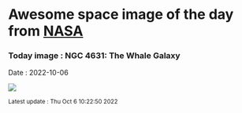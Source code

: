 
  # Awesome space image of the day from [NASA](https://api.nasa.gov/)

  ### Today image : NGC 4631: The Whale Galaxy
  Date : 2022-10-06

  ![](https://apod.nasa.gov/apod/image/2210/ngc4631_sherick1024.jpg)

  <small>Latest update : Thu Oct  6 10:22:50 2022</small>
